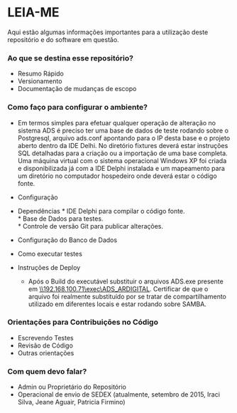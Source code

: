 # LEIA-ME #

Aqui estão algumas informações importantes para a utilização deste repositório e do software em questão.

### Ao que se destina esse repositório? ###

* Resumo Rápido
* Versionamento
* Documentação de mudanças de escopo

### Como faço para configurar o ambiente? ###

* Em termos simples para efetuar qualquer operação de alteração no sistema ADS é preciso ter uma base de dados de teste rodando sobre o Postgresql, arquivo ads.conf apontando para o IP desta base e o projeto aberto dentro da IDE Delhi.
 No diretório fixtures deverá estar instruções SQL detalhadas para a criação ou a importação de uma base completa.
Uma máquina virtual com o sistema operacional Windows XP foi criada e disponibilizada já com a IDE Delphi instalada e um mapeamento para um diretório no computador hospedeiro onde deverá estar o código fonte.
* Configuração

* Dependências 
      * IDE Delphi para compilar o código fonte.  
      * Base de Dados para testes.  
      * Controle de versão Git para publicar alterações.
* Configuração do Banco de Dados
* Como executar testes
* Instruções de Deploy
    * Após o Build do executável substituir o arquivos ADS.exe presente em [\\\\192.168.100.71\\exec\\ADS_ARDIGITAL](\\\\192.168.100.71\\exec\\ADS_ARDIGITAL). Certificar de que o arquivo foi realmente substituído por se tratar de compartilhamento utilizado em diferentes locais e estar rodando sobre SAMBA.
### Orientações para Contribuições no Código ###

* Escrevendo Testes
* Revisão de Código
* Outras orientações

### Com quem devo falar? ###

* Admin ou Proprietário do Repositório
* Operacional de envio de SEDEX (atualmente, setembro de 2015, Iraci Silva, Jeane Aguair, Patricia Firmino)